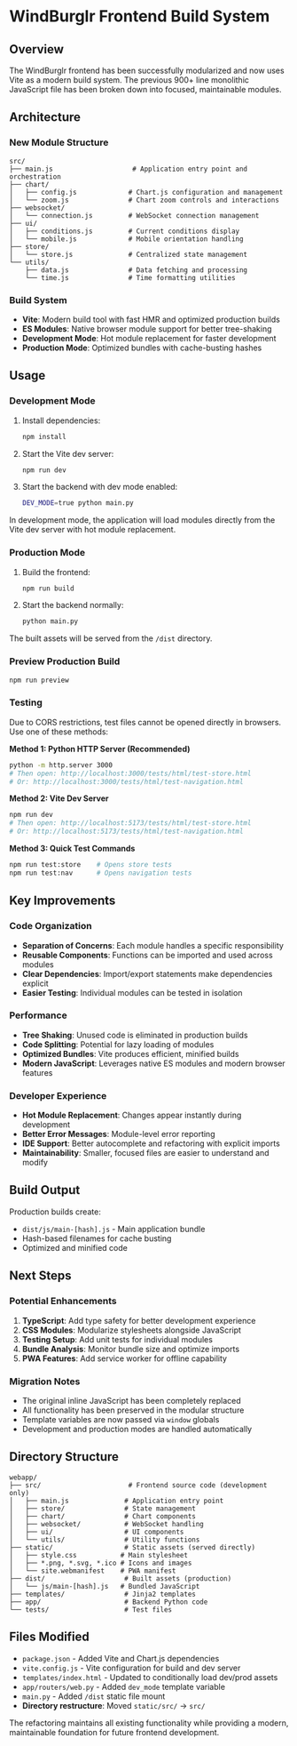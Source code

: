 # WindBurglr Frontend Build System

## Overview

The WindBurglr frontend has been successfully modularized and now uses Vite as a modern build system. The previous 900+ line monolithic JavaScript file has been broken down into focused, maintainable modules.

## Architecture

### New Module Structure

```
src/
├── main.js                    # Application entry point and orchestration
├── chart/
│   ├── config.js             # Chart.js configuration and management
│   └── zoom.js               # Chart zoom controls and interactions
├── websocket/
│   └── connection.js         # WebSocket connection management
├── ui/
│   ├── conditions.js         # Current conditions display
│   └── mobile.js             # Mobile orientation handling
├── store/
│   └── store.js              # Centralized state management
└── utils/
    ├── data.js               # Data fetching and processing
    └── time.js               # Time formatting utilities
```

### Build System

- **Vite**: Modern build tool with fast HMR and optimized production builds
- **ES Modules**: Native browser module support for better tree-shaking
- **Development Mode**: Hot module replacement for faster development
- **Production Mode**: Optimized bundles with cache-busting hashes

## Usage

### Development Mode

1. Install dependencies:
   ```bash
   npm install
   ```

2. Start the Vite dev server:
   ```bash
   npm run dev
   ```

3. Start the backend with dev mode enabled:
   ```bash
   DEV_MODE=true python main.py
   ```

In development mode, the application will load modules directly from the Vite dev server with hot module replacement.

### Production Mode

1. Build the frontend:
   ```bash
   npm run build
   ```

2. Start the backend normally:
   ```bash
   python main.py
   ```

The built assets will be served from the `/dist` directory.

### Preview Production Build

```bash
npm run preview
```

### Testing

Due to CORS restrictions, test files cannot be opened directly in browsers. Use one of these methods:

**Method 1: Python HTTP Server (Recommended)**
```bash
python -m http.server 3000
# Then open: http://localhost:3000/tests/html/test-store.html
# Or: http://localhost:3000/tests/html/test-navigation.html
```

**Method 2: Vite Dev Server**
```bash
npm run dev
# Then open: http://localhost:5173/tests/html/test-store.html
# Or: http://localhost:5173/tests/html/test-navigation.html
```

**Method 3: Quick Test Commands**
```bash
npm run test:store    # Opens store tests
npm run test:nav      # Opens navigation tests
```

## Key Improvements

### Code Organization
- **Separation of Concerns**: Each module handles a specific responsibility
- **Reusable Components**: Functions can be imported and used across modules
- **Clear Dependencies**: Import/export statements make dependencies explicit
- **Easier Testing**: Individual modules can be tested in isolation

### Performance
- **Tree Shaking**: Unused code is eliminated in production builds
- **Code Splitting**: Potential for lazy loading of modules
- **Optimized Bundles**: Vite produces efficient, minified builds
- **Modern JavaScript**: Leverages native ES modules and modern browser features

### Developer Experience
- **Hot Module Replacement**: Changes appear instantly during development
- **Better Error Messages**: Module-level error reporting
- **IDE Support**: Better autocomplete and refactoring with explicit imports
- **Maintainability**: Smaller, focused files are easier to understand and modify

## Build Output

Production builds create:
- `dist/js/main-[hash].js` - Main application bundle
- Hash-based filenames for cache busting
- Optimized and minified code

## Next Steps

### Potential Enhancements
1. **TypeScript**: Add type safety for better development experience
2. **CSS Modules**: Modularize stylesheets alongside JavaScript
3. **Testing Setup**: Add unit tests for individual modules
4. **Bundle Analysis**: Monitor bundle size and optimize imports
5. **PWA Features**: Add service worker for offline capability

### Migration Notes
- The original inline JavaScript has been completely replaced
- All functionality has been preserved in the modular structure
- Template variables are now passed via `window` globals
- Development and production modes are handled automatically

## Directory Structure

```
webapp/
├── src/                      # Frontend source code (development only)
│   ├── main.js              # Application entry point
│   ├── store/               # State management
│   ├── chart/               # Chart components
│   ├── websocket/           # WebSocket handling
│   ├── ui/                  # UI components
│   └── utils/               # Utility functions
├── static/                  # Static assets (served directly)
│   ├── style.css           # Main stylesheet
│   ├── *.png, *.svg, *.ico # Icons and images
│   └── site.webmanifest    # PWA manifest
├── dist/                    # Built assets (production)
│   └── js/main-[hash].js   # Bundled JavaScript
├── templates/               # Jinja2 templates
├── app/                     # Backend Python code
└── tests/                   # Test files
```

## Files Modified

- `package.json` - Added Vite and Chart.js dependencies
- `vite.config.js` - Vite configuration for build and dev server
- `templates/index.html` - Updated to conditionally load dev/prod assets
- `app/routers/web.py` - Added `dev_mode` template variable
- `main.py` - Added `/dist` static file mount
- **Directory restructure**: Moved `static/src/` → `src/`

The refactoring maintains all existing functionality while providing a modern, maintainable foundation for future frontend development.
